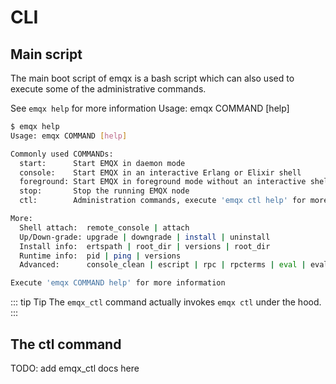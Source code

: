 # CLI

## Main script

The main boot script of emqx is a bash script which can also used to
execute some of the administrative commands.

See `emqx help` for more information
Usage: emqx COMMAND [help]

```bash
$ emqx help
Usage: emqx COMMAND [help]

Commonly used COMMANDs:
  start:      Start EMQX in daemon mode
  console:    Start EMQX in an interactive Erlang or Elixir shell
  foreground: Start EMQX in foreground mode without an interactive shell
  stop:       Stop the running EMQX node
  ctl:        Administration commands, execute 'emqx ctl help' for more details

More:
  Shell attach:  remote_console | attach
  Up/Down-grade: upgrade | downgrade | install | uninstall
  Install info:  ertspath | root_dir | versions | root_dir
  Runtime info:  pid | ping | versions
  Advanced:      console_clean | escript | rpc | rpcterms | eval | eval-erl

Execute 'emqx COMMAND help' for more information
```

::: tip Tip
The `emqx_ctl` command actually invokes `emqx ctl` under the hood.
:::

## The ctl command

TODO: add emqx_ctl docs here
